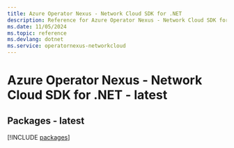 ```yaml
---
title: Azure Operator Nexus - Network Cloud SDK for .NET
description: Reference for Azure Operator Nexus - Network Cloud SDK for .NET
ms.date: 11/05/2024
ms.topic: reference
ms.devlang: dotnet
ms.service: operatornexus-networkcloud
---
```

# Azure Operator Nexus - Network Cloud SDK for .NET - latest
## Packages - latest
[!INCLUDE [packages](operator-nexus---network-cloud-index.md)]